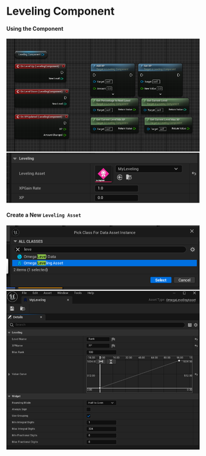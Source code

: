 # Leveling Component

#### Using the Component
![alt text](../../images/tutorial/components/tut_comp_lvl_c_1.png)
![alt text](../../images/tutorial/components/tut_comp_lvl_c_2.png)

#### Create a New `Leveling Asset`
![alt text](../../images/tutorial/components/tut_comp_lvl_NewAsset_1.png)
![alt text](../../images/tutorial/components/tut_comp_lvl_NewAsset_2.png)